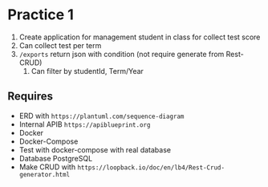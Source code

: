 # Practice 1

1. Create application for management student in class for collect test score
2. Can collect test per term
3. `/exports` return json with condition (not require generate from Rest-CRUD)
   1. Can filter by studentId, Term/Year

## Requires

- ERD with `https://plantuml.com/sequence-diagram`
- Internal APIB `https://apiblueprint.org`
- Docker
- Docker-Compose
- Test with docker-compose with real database
- Database PostgreSQL
- Make CRUD with `https://loopback.io/doc/en/lb4/Rest-Crud-generator.html`